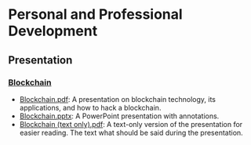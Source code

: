 # Personal and Professional Development

## Presentation

### [Blockchain](Presentation)

- [Blockchain.pdf](Presentation/Blockchain.pdf): A presentation on blockchain technology, its applications, and how to hack a blockchain.
- [Blockchain.pptx](Presentation/Blockchain.pptx): A PowerPoint presentation with annotations.
- [Blockchain (text only).pdf](Presentation/Blockchain%20(text%20only).pdf): A text-only version of the presentation for easier reading. The text what should be said during the presentation.
